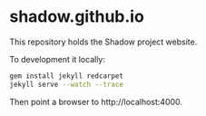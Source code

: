 shadow.github.io
================

This repository holds the Shadow project website.

To development it locally:

```bash
gem install jekyll redcarpet
jekyll serve --watch --trace
```

Then point a browser to http://localhost:4000.
